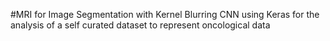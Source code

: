 #MRI for Image Segmentation with Kernel Blurring
CNN using Keras for the analysis of a self curated dataset to represent oncological data
